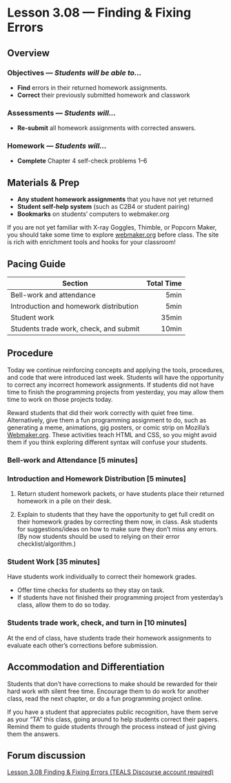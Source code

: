 Lesson 3.08 — Finding & Fixing Errors
====================================================================================================

Overview
--------
### Objectives — _Students will be able to…_
- **Find** errors in their returned homework assignments.
- **Correct** their previously submitted homework and classwork

### Assessments — _Students will…_
- **Re-submit** all homework assignments with corrected answers.

### Homework — _Students will…_
- **Complete** Chapter 4 self-check problems 1–6


Materials & Prep
----------------
- **Any student homework assignments** that you have not yet returned
- **Student self-help system** (such as C2B4 or student pairing)
- **Bookmarks** on students’ computers to webmaker.org

If you are not yet familiar with X-ray Goggles, Thimble, or Popcorn Maker, you should take some time
to explore [webmaker.org] before class. The site is rich with enrichment tools and hooks for your
classroom!


Pacing Guide
------------
| Section                                | Total Time |
|----------------------------------------|-----------:|
| Bell-work and attendance               |       5min |
| Introduction and homework distribution |       5min |
| Student work                           |      35min |
| Students trade work, check, and submit |      10min |


Procedure
---------
Today we continue reinforcing concepts and applying the tools, procedures, and code that were
introduced last week. Students will have the opportunity to correct any incorrect homework
assignments. If students did not have time to finish the programming projects from yesterday, you
may allow them time to work on those projects today.

Reward students that did their work correctly with quiet free time. Alternatively, give them a fun
programming assignment to do, such as generating a meme, animations, gig posters, or comic strip on
Mozilla’s [Webmaker.org]. These activities teach HTML and CSS, so you might avoid them if you think
exploring different syntax will confuse your students.

### Bell-work and Attendance \[5 minutes\]

### Introduction and Homework Distribution \[5 minutes\]

1. Return student homework packets, or have students place their returned homework in a pile on
   their desk.

2. Explain to students that they have the opportunity to get full credit on their homework grades by
   correcting them now, in class. Ask students for suggestions/ideas on how to make sure they don’t
   miss any errors. (By now students should be used to relying on their error checklist/algorithm.)

### Student Work \[35 minutes\]
Have students work individually to correct their homework grades.
- Offer time checks for students so they stay on task.
- If students have not finished their programming project from yesterday’s class, allow them to do
  so today.

### Students trade work, check, and turn in \[10 minutes\]
At the end of class, have students trade their homework assignments to evaluate each other’s
corrections before submission.


Accommodation and Differentiation
---------------------------------
Students that don’t have corrections to make should be rewarded for their hard work with silent free
time. Encourage them to do work for another class, read the next chapter, or do a fun programming
project online.

If you have a student that appreciates public recognition, have them serve as your “TA” this class,
going around to help students correct their papers. Remind them to guide students through the
process instead of just giving them the answers.



[webmaker.org]: http://www.webmaker.org



Forum discussion
----------------
[Lesson 3.08 Finding & Fixing Errors (TEALS Discourse account required)](http://forums.tealsk12.org/c/unit-3/3-08-finding-fixing-errors)
